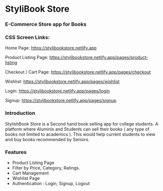 # StyliBook Store

### E-Commerce Store app for Books

### CSS Screen Links:

Home Page: https://stylibookstore.netlify.app

Product Listing Page: https://stylibookstore.netlify.app/pages/product-listing

Checkout / Cart Page: https://stylibookstore.netlify.app/pages/checkout

Wishlist: https://stylibookstore.netlify.app/pages/wishlist

Login: https://stylibookstore.netlify.app/pages/login

Signup: https://stylibookstore.netlify.app/pages/signup

### Introduction

StylishBook Store is a Second hand book selling app for college students. A platform where Aluminis and Students can sell their books ( any type of books not limited to academics ). This would help current students to view and buy books recommended by Seniors.

### Features

* Product Listing Page
* Filter by Price, Category, Ratings.
* Cart Management
* Wishlist Page
* Authentication : Login, Signup, Logout

